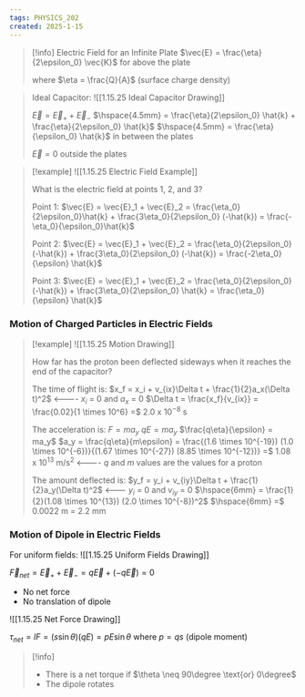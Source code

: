 ```yaml
---
tags: PHYSICS_202
created: 2025-1-15
---
```


> [!info] Electric Field for an Infinite Plate
> $\vec{E} = \frac{\eta}{2\epsilon_0} \vec{K}$ for above the plate
> 
> where $\eta = \frac{Q}{A}$ (surface charge density)

> Ideal Capacitor:
> ![[1.15.25 Ideal Capacitor Drawing]]
> 
> $\vec{E} = \vec{E}_+ + \vec{E}_-$
> $\hspace{4.5mm} = \frac{\eta}{2\epsilon_0} \hat{k} + \frac{\eta}{2\epsilon_0} \hat{k}$
> $\hspace{4.5mm} = \frac{\eta}{\epsilon_0} \hat{k}$ in between the plates
> 
> $\vec{E} = 0$ outside the plates

> [!example]
> ![[1.15.25 Electric Field Example]]
> 
> What is the electric field at points 1, 2, and 3?
> 
> Point 1:
> $\vec{E} = \vec{E}_1 + \vec{E}_2 = \frac{\eta_0}{2\epsilon_0}\hat{k} + \frac{3\eta_0}{2\epsilon_0} (-\hat{k}) = \frac{-\eta_0}{\epsilon_0}\hat{k}$
> 
> Point 2:
> $\vec{E} = \vec{E}_1 + \vec{E}_2 = \frac{\eta_0}{2\epsilon_0} (-\hat{k}) + \frac{3\eta_0}{2\epsilon_0} (-\hat{k}) = \frac{-2\eta_0}{\epsilon} \hat{k}$
> 
> Point 3:
> $\vec{E} = \vec{E}_1 + \vec{E}_2 = \frac{\eta_0}{2\epsilon_0} (-\hat{k}) + \frac{3\eta_0}{2\epsilon_0} \hat{k} = \frac{\eta_0}{\epsilon} \hat{k}$

### Motion of Charged Particles in Electric Fields

> [!example]
> ![[1.15.25 Motion Drawing]]
> 
> How far has the proton been deflected sideways when it reaches the end of the capacitor?
> 
> The time of flight is:
> $x_f = x_i + v_{ix}\Delta t + \frac{1}{2}a_x(\Delta t)^2$ <---- $x_i$ = 0 and $a_x$ = 0
> $\Delta t = \frac{x_f}{v_{ix}} = \frac{0.02}{1 \times 10^6} =$ 2.0 x 10$^{-8}$ s
> 
> The acceleration is:
> $F = ma_y$
> $qE = ma_y$
> $\frac{q\eta}{\epsilon} = ma_y$
> $a_y = \frac{q\eta}{m\epsilon} = \frac{(1.6 \times 10^{-19}) (1.0 \times 10^{-6})}{(1.67 \times 10^{-27}) (8.85 \times 10^{-12})} =$ 1.08 x 10$^{13}$ m/s$^2$ <---- $q$ and $m$ values are the values for a proton
> 
> The amount deflected is:
> $y_f = y_i + v_{iy}\Delta t + \frac{1}{2}a_y(\Delta t)^2$ <--- $y_i$ = 0 and $v_{iy}$ = 0
> $\hspace{6mm} = \frac{1}{2}(1.08 \times 10^{13}) (2.0 \times 10^{-8})^2$
> $\hspace{6mm} =$ 0.0022 m = 2.2 mm

### Motion of Dipole in Electric Fields

For uniform fields:
![[1.15.25 Uniform Fields Drawing]]

$\vec{F}_{net} = \vec{E}_+ + \vec{E}_- = q\vec{E} + (-q\vec{E}) = 0$
- No net force
- No translation of dipole

![[1.15.25 Net Force Drawing]]

$\tau_{net} = lF = (s\sin\theta)(qE) = pE\sin\theta$
where $p = qs$ (dipole moment)

> [!info]
> - There is a net torque if $\theta \neq 90\degree \text{or} 0\degree$
> - The dipole rotates